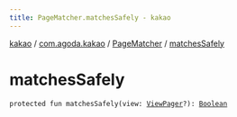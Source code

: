```yaml
---
title: PageMatcher.matchesSafely - kakao
---
```


[kakao](../../index.html) / [com.agoda.kakao](../index.html) / [PageMatcher](index.html) / [matchesSafely](.)

# matchesSafely

`protected fun matchesSafely(view: `[`ViewPager`](https://developer.android.com/reference/android/support/v4/view/ViewPager.html)`?): `[`Boolean`](https://kotlinlang.org/api/latest/jvm/stdlib/kotlin/-boolean/index.html)